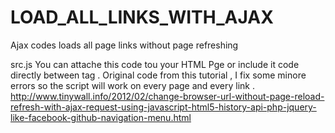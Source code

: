 # LOAD_ALL_LINKS_WITH_AJAX
Ajax codes loads all page links without page refreshing 

src.js
You can attache this code tou your HTML Pge or include it code directly between <script > </script>  tag .
Original code from this tutorial , I fix some minore errors so the script will work on every page and every  link .
http://www.tinywall.info/2012/02/change-browser-url-without-page-reload-refresh-with-ajax-request-using-javascript-html5-history-api-php-jquery-like-facebook-github-navigation-menu.html
